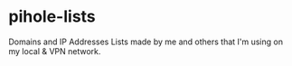 # pihole-lists
Domains and IP Addresses Lists made by me and others that I'm using on my local &amp; VPN network.
